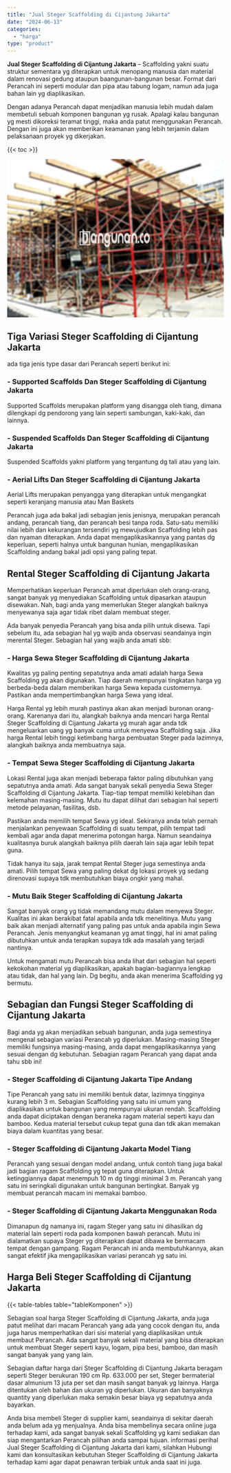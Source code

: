 ```yaml
---
title: "Jual Steger Scaffolding di Cijantung Jakarta"
date: "2024-06-13"
categories: 
  - "harga"
type: "product"
---
```


**Jual Steger Scaffolding di Cijantung Jakarta** – Scaffolding yakni suatu struktur sementara yg diterapkan untuk menopang manusia dan material dalam renovasi gedung ataupun baangunan-bangunan besar. Format dari Perancah ini seperti modular dan pipa atau tabung logam, namun ada juga bahan lain yg diaplikasikan.

Dengan adanya Perancah dapat menjadikan manusia lebih mudah dalam membetuli sebuah komponen bangunan yg rusak. Apalagi kalau bangunan yg mesti dikoreksi teramat tinggi, maka anda patut menggunakan Perancah. Dengan ini juga akan memberikan keamanan yang lebih terjamin dalam pelaksanaan proyek yg dikerjakan.

{{< toc >}}

![Jual Steger Scaffolding di Cijantung Jakarta](/images/sewa-scaffolding-steger-21.png)

## Tiga Variasi Steger Scaffolding di Cijantung Jakarta

ada tiga jenis type dasar dari Perancah seperti berikut ini:

### \- Supported Scaffolds Dan Steger Scaffolding di Cijantung Jakarta

Supported Scaffolds merupakan platform yang disangga oleh tiang, dimana dilengkapi dg pendorong yang lain seperti sambungan, kaki-kaki, dan lainnya.

### \- Suspended Scaffolds Dan Steger Scaffolding di Cijantung Jakarta

Suspended Scaffolds yakni platform yang tergantung dg tali atau yang lain.

### \- Aerial Lifts Dan Steger Scaffolding di Cijantung Jakarta

Aerial Lifts merupakan penyangga yang diterapkan untuk mengangkat seperti keranjang manusia atau Man Baskets

Perancah juga ada bakal jadi sebagian jenis jenisnya, merupakan perancah andang, perancah tiang, dan perancah besi tanpa roda. Satu-satu memiliki nilai lebih dan kekurangan tersendiri yg mewujudkan Scaffolding lebih pas dan nyaman diterapkan. Anda dapat mengaplikasikannya yang pantas dg keperluan, seperti halnya untuk bangunan hunian, mengaplikasikan Scaffolding andang bakal jadi opsi yang paling tepat.

## Rental Steger Scaffolding di Cijantung Jakarta

Memperhatikan keperluan Perancah amat diperlukan oleh orang-orang, sangat banyak yg menyediakan Scaffolding untuk dipasarkan ataupun disewakan. Nah, bagi anda yang memerlukan Steger alangkah baiknya menyewanya saja agar tidak ribet dalam membuat steger.

Ada banyak penyedia Perancah yang bisa anda pilih untuk disewa. Tapi sebelum itu, ada sebagian hal yg wajib anda observasi seandainya ingin merental Steger. Sebagian hal yang wajib anda amati sbb:

### \- Harga Sewa Steger Scaffolding di Cijantung Jakarta

Kwalitas yg paling penting sepatutnya anda amati adalah harga Sewa Scaffolding yg akan digunakan. Tiap daerah mempunyai tingkatan harga yg berbeda-beda dalam memberikan harga Sewa kepada customernya. Pastikan anda mempertimbangkan harga Sewa yang ideal.

Harga Rental yg lebih murah pastinya akan akan menjadi buronan orang-orang. Karenanya dari itu, alangkah baiknya anda mencari harga Rental Steger Scaffolding di Cijantung Jakarta yg murah agar anda tdk mengeluarkan uang yg banyak cuma untuk menyewa Scaffolding saja. Jika harga Rental lebih tinggi ketimbang harga pembuatan Steger pada lazimnya, alangkah baiknya anda membuatnya saja.

### \- Tempat Sewa Steger Scaffolding di Cijantung Jakarta

Lokasi Rental juga akan menjadi beberapa faktor paling dibutuhkan yang sepatutnya anda amati. Ada sangat banyak sekali penyedia Sewa Steger Scaffolding di Cijantung Jakarta. Tiap-tiap tempat memiliki kelebihan dan kelemahan masing-masing. Mutu itu dapat dilihat dari sebagian hal seperti metode pelayanan, fasilitas, dsb.

Pastikan anda memilih tempat Sewa yg ideal. Sekiranya anda telah pernah menjalankan penyewaan Scaffolding di suatu tempat, pilih tempat tadi kembali agar anda dapat menerima potongan harga. Namun seandainya kualitasnya buruk alangkah baiknya pilih daerah lain saja agar lebih tepat guna.

Tidak hanya itu saja, jarak tempat Rental Steger juga semestinya anda amati. Pilih tempat Sewa yang paling dekat dg lokasi proyek yg sedang direnovasi supaya tdk membutuhkan biaya ongkir yang mahal.

### \- Mutu Baik Steger Scaffolding di Cijantung Jakarta

Sangat banyak orang yg tidak memandang mutu dalam menyewa Steger. Kualitas ini akan berakibat fatal apabila anda tdk menelitinya. Mutu yang baik akan menjadi alternatif yang paling pas untuk anda apabila ingin Sewa Perancah. Jenis menyangkut keamanan yg amat tinggi, hal ini amat paling dibutuhkan untuk anda terapkan supaya tdk ada masalah yang terjadi nantinya.

Untuk mengamati mutu Perancah bisa anda lihat dari sebagian hal seperti kekokohan material yg diaplikasikan, apakah bagian-bagiannya lengkap atau tidak, dan hal yang lain. Dg begitu, anda akan menerima Scaffolding yg bermutu.

## Sebagian dan Fungsi Steger Scaffolding di Cijantung Jakarta

Bagi anda yg akan menjadikan sebuah bangunan, anda juga semestinya mengenal sebagian variasi Perancah yg diperlukan. Masing-masing Steger memiliki fungsinya masing-masing, anda dapat mengaplikasikannya yang sesuai dengan dg kebutuhan. Sebagian ragam Perancah yang dapat anda tahu sbb ini!

### \- Steger Scaffolding di Cijantung Jakarta Tipe Andang

Tipe Perancah yang satu ini memiliki bentuk datar, lazimnya tingginya kurang lebih 3 m. Sebagian Scaffolding yang satu ini umum yang diaplikasikan untuk bangunan yang mempunyai ukuran rendah. Scaffolding anda dapat diciptakan dengan beraneka ragam material seperti kayu dan bamboo. Kedua material tersebut cukup tepat guna dan tdk akan memakan biaya dalam kuantitas yang besar.

### \- Steger Scaffolding di Cijantung Jakarta Model Tiang

Perancah yang sesuai dengan model andang, untuk contoh tiang juga bakal jadi bagian ragam Scaffolding yg tepat guna diterapkan. Untuk ketinggiannya dapat menempuh 10 m dg tinggi minimal 3 m. Perancah yang satu ini seringkali digunakan untuk bangunan bertingkat. Banyak yg membuat perancah macam ini memakai bamboo.

### \- Steger Scaffolding di Cijantung Jakarta Menggunakan Roda

Dimanapun dg namanya ini, ragam Steger yang satu ini dihasilkan dg material lain seperti roda pada komponen bawah perancah. Mutu ini dialamatkan supaya Steger yg diterapkan dapat dibawa ke bermacam tempat dengan gampang. Ragam Perancah ini anda membutuhkannya, akan sangat efektif jika mengaplikasikan variasi perancah yg satu ini.

## Harga Beli Steger Scaffolding di Cijantung Jakarta

{{< table-tables table="tableKomponen" >}}

Sebagian soal harga Steger Scaffolding di Cijantung Jakarta, anda juga patut melihat dari macam Perancah yang ada yang cocok dengan itu, anda juga harus memperhatikan dari sisi material yang diaplikasikan untuk membaut Perancah. Ada sangat banyak sekali material yang bisa diterapkan untuk membuat Steger seperti kayu, logam, pipa besi, bamboo, dan masih sangat banyak yang yang lain.

Sebagian daftar harga dari Steger Scaffolding di Cijantung Jakarta beragam seperti Steger berukuran 190 cm Rp. 633.000 per set, Steger bermaterial dasar almunium 13 juta per set dan masih sangat banyak yg lainnya. Harga ditentukan oleh bahan dan ukuran yg diperlukan. Ukuran dan banyaknya quantity yang diperlukan maka semakin besar biaya yg sepatutnya anda bayarkan.

Anda bisa membeli Steger di supplier kami, seandainya di sekitar daerah anda belum ada yg menjualnya. Anda bisa membelinya secara online juga terhadap kami, ada sangat banyak sekali Scaffolding yg kami sediakan dan siap mengantarkan Perancah pilihan anda sampai tujuan. informasi perihal Jual Steger Scaffolding di Cijantung Jakarta dari kami, silahkan Hubungi kami dan konsultasikan kebutuhan Steger Scaffolding di Cijantung Jakarta terhadap kami agar dapat penawran terbiak untuk anda saat ini juga.

